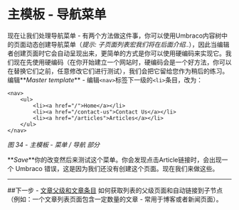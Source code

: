 # 主模板 - 导航菜单
现在让我们处理导航菜单 - 有两个方法做这件事，你可以使用Umbraco内容树中的页面动态创建导航菜单（*提示: 子页面列表宏我们将在后面介绍..*），因此当编辑者创建页面时它会自动呈现出来，更简单的方式是你可以使用硬编码来实现它。我们现在先使用硬编码（在你开始建立一个网站时，硬编码会是一个好方法，你可以在替换它们之前，任意修改它们进行测试），我们会把它留给您作为稍后的练习。编辑**_Master template_** - 编辑`<nav>`标签下一级的`<li>`条目，改为：
	
	<nav>
		<ul>
			<li><a href="/">Home</a></li>
			<li><a href="/contact-us">Contact Us</a></li>
			<li><a href="/articles">Articles</a></li>
		</ul>
	</nav>

*图 34 - 主模板 - 菜单 / 导航 部分*

**_Save_**你的改变然后来测试这个菜单。你会发现点击Article链接时，会出现一个 Umbraco 错误，这是因为我们还没有创建这个页面。现在我们来做这些。

---
##下一步 - [文章父级和文章条目](Articles-Parent-and-Article-Items.md)
如何获取列表的父级页面和自动链接到子节点（例如：一个文章列表页面包含一定数量的文章 - 常用于博客或者新闻页面）。 
